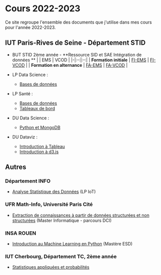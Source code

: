 # Cours 2022-2023

Ce site regroupe l'ensemble des documents que j'utilise dans mes cours pour l'année 2022-2023.

## IUT Paris-Rives de Seine - Département STID

- BUT STID 2ème année - **Ressource SID et SAE Intégration de données **
| | EMS | VCOD |
|-|:-:|:-:|
| **Formation initiale**      | [FI-EMS](stid2a-sid-etl/fi-ems) | [FI-VCOD](stid2a-sid-etl/fi-vcod) |
| **Formation en alternance** | [FA-EMS](stid2a-sid-etl/fa-ems) | [FA-VCOD](stid2a-sid-etl/fa-vcod) |

- LP Data Science :
    - [Bases de données](lp-ds--bd)

- LP Santé :
    - [Bases de données](lp-sante--bd)
    - [Tableaux de bord](lp-sante--tdb)

- DU Data Science : 
    - [Python et MongoDB](du-ads)

- DU Dataviz :
    - [Introduction à Tableau](du-dataviz/tableau)
    - [Introduction à d3.js](du-dataviz/d3js)

## Autres

### Département INFO

- [Analyse Statistique des Données](lp-iot--python-ds) (LP IoT)

### UFR Math-Info, Université Paris Cité

- [Extraction de connaissances à partir de données structurées et non structurées](m1-dci-ecd) (Master Informatique - parcours DCI)

### INSA ROUEN

- [Introduction au Machine Learning en Python](insa-ms-esd--ml) (Mastère ESD)
<!-- - [Introduction à DBSCAN](insa-dbscan) -->

### IUT Cherbourg, Département TC, 2ème année

- [Statistiques appliquées et probabilités](tc-stats-probas)
